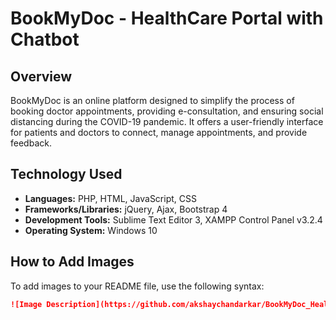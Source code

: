 # BookMyDoc - HealthCare Portal with Chatbot

## Overview
BookMyDoc is an online platform designed to simplify the process of booking doctor appointments, providing e-consultation, and ensuring social distancing during the COVID-19 pandemic. It offers a user-friendly interface for patients and doctors to connect, manage appointments, and provide feedback.

## Technology Used
- **Languages:** PHP, HTML, JavaScript, CSS
- **Frameworks/Libraries:** jQuery, Ajax, Bootstrap 4
- **Development Tools:** Sublime Text Editor 3, XAMPP Control Panel v3.2.4
- **Operating System:** Windows 10

## How to Add Images
To add images to your README file, use the following syntax:

```markdown
![Image Description](https://github.com/akshaychandarkar/BookMyDoc_HealthCare_Portal_with_Chatbot/raw/main/Github%20Images/Homepage.png)
